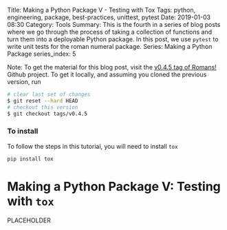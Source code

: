 Title: Making a Python Package V - Testing with Tox
Tags: python, engineering, package, best-practices, unittest, pytest
Date: 2019-01-03 08:30
Category: Tools
Summary: This is the fourth in a series of blog posts where we go through the process of taking a collection of functions and turn them into a deployable Python package. In this post, we use `pytest` to write unit tests for the roman numeral package. 
Series: Making a Python Package
series_index: 5

Note: To get the material for this blog post, visit the [v0.4.5 tag of Romans!](https://github.com/kiwidamien/Roman/tree/v0.4.5) Github project. To get it locally, and assuming you cloned the previous version, run
```bash
# clear last set of changes
$ git reset --hard HEAD
# checkout this version
$ git checkout tags/v0.4.5
```

### To install

To follow the steps in this tutorial, you will need to install `tox`
```bash
pip install tox
```

# Making a Python Package V: Testing with `tox`

PLACEHOLDER
